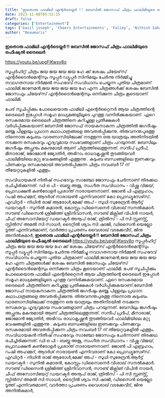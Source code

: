 ```yaml
---
title: "ഇതൊരു ഫാമിലി എന്റർടെയ്നർ !! ബേസിൽ ജോസഫ് ചിത്രം ഫാലിമിയുടെ ഒഫീഷ്യൽ ട്രൈലെർ"
date: 2023-11-08T05:52:15
draft: false
categories: ["Entertainment"]
tags: ['basil joseph', 'Cheers Entertainments', 'Falimy', 'Nithish Sahadev', 'Official Trailer', 'Vishnu Vijay']
author: "Beaumaris"
---
```


<strong>ഇതൊരു ഫാമിലി എന്റർടെയ്നർ !! ബേസിൽ ജോസഫ് ചിത്രം ഫാലിമിയുടെ ഒഫീഷ്യൽ ട്രൈലെർ</strong>

https://youtu.be/upgFiKwsv8o

സൂപ്പർഹിറ്റ് ചിത്രം ജയ ജയ ജയ ജയ ഹേ ക്ക് ശേഷം ചിയേഴ്‌സ് എന്റർടൈൻമെന്റ്സും സൂപ്പർ ഡ്യൂപ്പർ സിനിമയും ചേർന്നു നിർമ്മിച്ചു നവാഗതനായ നിർമ്മൽ സഹദേവ് സംവിധാനം ചെയ്യുന്ന പുതിയ ചിത്രമാണ് ഫാലിമി.ജാനേമൻ,ജയ ജയ ജയ ജയ ഹേ എന്ന ചിത്രങ്ങൾക്ക് ശേഷം ബേസിൽ ജോസഫും ചിയേഴ്‌സ് എന്റർടൈൻമെന്റസും ഒന്നിക്കുന്ന ചിത്രം കൂടെയാണ് ഫാലിമി.

പേര് സൂചിപ്പിക്കും പോലെയൊരു ഫാമിലി എന്റെർറ്റൈനർ ആയ ചിത്രത്തിന്റെ ട്രൈലെർ ഇപ്പോൾ സമൂഹ മാധ്യമങ്ങളിലൂടെ പുറത്തു വന്നിരിക്കുകയാണ്. ഏറെ രസകരമായ ട്രൈലെർ ചിത്രത്തിനെ കുറിച്ചുള്ള പ്രതീക്ഷകൾ വർധിപ്പിക്കുകയാണ്.ബേസിൽ ജോസഫ് നായകനാകുന്ന ചിത്രത്തിൽ ജഗദീഷും മഞ്ജു പിള്ളയും പ്രധാന കഥാപാത്രങ്ങളെ അവതരിപ്പിക്കുന്നു. തിരുവനന്തപുരത്തു നിന്നൊരു കുടുംബം വാരണാസിയിലേക്ക് നടത്തുന്ന ഒരു യാത്രയും അതിനിടയിൽ നടക്കുന്ന രസകരവും ഹൃദ്യവുമായ സംഭവങ്ങളാണ് ചിത്രം പറയുന്നത്. ബേസിലും ജഗദീഷും അച്ഛനും മകനുമായി ആണ് ചിത്രത്തിലെത്തുന്നത്. സന്ദീപ് പ്രദീപ്, മീനാരാജ്, ജോമോൻ ജ്യോതിർ, അഭിറാം രാധാകൃഷ്ണൻ തുടങ്ങിയവർ ഫാലിമിയിലെ മറ്റു വേഷങ്ങളിൽ എത്തുന്നു . കുടുംബ ബന്ധങ്ങളിലെ ഇണക്കവും പിണക്കവും രസകരമായി അവതരിപ്പിക്കുന്ന ചിത്രം നവംബർ 17 ന് തീയേറ്ററുകളിൽ എത്തും.

സംവിധായകൻ നിതീഷ് സഹദേവും സാഞ്ചോ ജോസഫും ചേർന്നാണ് തിരക്കഥ രചിച്ചിരിക്കുന്നത്. ഡി ഒ പി - ബബ്ലു അജു, സംഗീത സംവിധാനം - വിഷ്ണു വിജയ്, പ്രൊഡക്ഷൻ കൺട്രോളർ പ്രശാന്ത് നാരായണനാണ്. ജോൺ പി എബ്രഹാം, റംഷി അഹമ്മദ്, ആദർശ് നാരായൺ എന്നിവരാണ് കോ പ്രൊഡ്യൂസേഴ്‍സ്. എഡിറ്റർ - നിധിൻ രാജ് ആരോൾ,മേക്ക് അപ് - സുധി സുരേന്ദ്രൻ.ആർട്ട്‌ ഡയറക്ടർ - സുനിൽ കുമാരൻ, കോസ്റ്റും ഡിസൈനെർ വിശാഖ് സനൽകുമാർ. സൗണ്ട് ഡിസൈൻ ശ്രീജിത്ത്‌ ശ്രീനിവാസൻ, സൗണ്ട് മിക്സിങ് വിപിൻ നായർ, ചീഫ് അസോസിയേറ്റ് ഡയറക്ടർ അനൂപ് രാജ്, ത്രിൽസ് - പി സി സ്റ്റണ്ട്സ്, സ്റ്റിൽസ് അമൽ സി സാധർ, ടൈറ്റിൽ ശ്യാം സി ഷാജി, ഡിസൈൻ യെല്ലോ ടൂത്ത് എന്നിവരുമാണ്, വാർത്താ പ്രചരണം വൈശാഖ് വടക്കേവീട്, ജിനു അനിൽകുമാർ,
**ഇതൊരു ഫാമിലി എന്റർടെയ്നർ !! ബേസിൽ ജോസഫ് ചിത്രം ഫാലിമിയുടെ ഒഫീഷ്യൽ ട്രൈലെർ** https://youtu.be/upgFiKwsv8o സൂപ്പർഹിറ്റ് ചിത്രം ജയ ജയ ജയ ജയ ഹേ ക്ക് ശേഷം ചിയേഴ്‌സ് എന്റർടൈൻമെന്റ്സും സൂപ്പർ ഡ്യൂപ്പർ സിനിമയും ചേർന്നു നിർമ്മിച്ചു നവാഗതനായ നിർമ്മൽ സഹദേവ് സംവിധാനം ചെയ്യുന്ന പുതിയ ചിത്രമാണ് ഫാലിമി.ജാനേമൻ,ജയ ജയ ജയ ജയ ഹേ എന്ന ചിത്രങ്ങൾക്ക് ശേഷം ബേസിൽ ജോസഫും ചിയേഴ്‌സ് എന്റർടൈൻമെന്റസും ഒന്നിക്കുന്ന ചിത്രം കൂടെയാണ് ഫാലിമി. പേര് സൂചിപ്പിക്കും പോലെയൊരു ഫാമിലി എന്റെർറ്റൈനർ ആയ ചിത്രത്തിന്റെ ട്രൈലെർ ഇപ്പോൾ സമൂഹ മാധ്യമങ്ങളിലൂടെ പുറത്തു വന്നിരിക്കുകയാണ്. ഏറെ രസകരമായ ട്രൈലെർ ചിത്രത്തിനെ കുറിച്ചുള്ള പ്രതീക്ഷകൾ വർധിപ്പിക്കുകയാണ്.ബേസിൽ ജോസഫ് നായകനാകുന്ന ചിത്രത്തിൽ ജഗദീഷും മഞ്ജു പിള്ളയും പ്രധാന കഥാപാത്രങ്ങളെ അവതരിപ്പിക്കുന്നു. തിരുവനന്തപുരത്തു നിന്നൊരു കുടുംബം വാരണാസിയിലേക്ക് നടത്തുന്ന ഒരു യാത്രയും അതിനിടയിൽ നടക്കുന്ന രസകരവും ഹൃദ്യവുമായ സംഭവങ്ങളാണ് ചിത്രം പറയുന്നത്. ബേസിലും ജഗദീഷും അച്ഛനും മകനുമായി ആണ് ചിത്രത്തിലെത്തുന്നത്. സന്ദീപ് പ്രദീപ്, മീനാരാജ്, ജോമോൻ ജ്യോതിർ, അഭിറാം രാധാകൃഷ്ണൻ തുടങ്ങിയവർ ഫാലിമിയിലെ മറ്റു വേഷങ്ങളിൽ എത്തുന്നു . കുടുംബ ബന്ധങ്ങളിലെ ഇണക്കവും പിണക്കവും രസകരമായി അവതരിപ്പിക്കുന്ന ചിത്രം നവംബർ 17 ന് തീയേറ്ററുകളിൽ എത്തും. സംവിധായകൻ നിതീഷ് സഹദേവും സാഞ്ചോ ജോസഫും ചേർന്നാണ് തിരക്കഥ രചിച്ചിരിക്കുന്നത്. ഡി ഒ പി - ബബ്ലു അജു, സംഗീത സംവിധാനം - വിഷ്ണു വിജയ്, പ്രൊഡക്ഷൻ കൺട്രോളർ പ്രശാന്ത് നാരായണനാണ്. ജോൺ പി എബ്രഹാം, റംഷി അഹമ്മദ്, ആദർശ് നാരായൺ എന്നിവരാണ് കോ പ്രൊഡ്യൂസേഴ്‍സ്. എഡിറ്റർ - നിധിൻ രാജ് ആരോൾ,മേക്ക് അപ് - സുധി സുരേന്ദ്രൻ.ആർട്ട്‌ ഡയറക്ടർ - സുനിൽ കുമാരൻ, കോസ്റ്റും ഡിസൈനെർ വിശാഖ് സനൽകുമാർ. സൗണ്ട് ഡിസൈൻ ശ്രീജിത്ത്‌ ശ്രീനിവാസൻ, സൗണ്ട് മിക്സിങ് വിപിൻ നായർ, ചീഫ് അസോസിയേറ്റ് ഡയറക്ടർ അനൂപ് രാജ്, ത്രിൽസ് - പി സി സ്റ്റണ്ട്സ്, സ്റ്റിൽസ് അമൽ സി സാധർ, ടൈറ്റിൽ ശ്യാം സി ഷാജി, ഡിസൈൻ യെല്ലോ ടൂത്ത് എന്നിവരുമാണ്, വാർത്താ പ്രചരണം വൈശാഖ് വടക്കേവീട്, ജിനു അനിൽകുമാർ,
